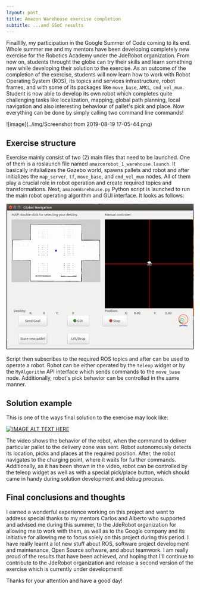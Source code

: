 ```yaml
---
layout: post
title: Amazon Warehouse exercise completion
subtitle: ...and GSoC results
---
```


Finallllly, my participation in the Google Summer of Code coming to its end. Whole summer me and my mentors have been developing completely new exercise for the Robotics Academy under the JdeRobot organization. From now on, students throught the globe can try their skills and learn something new while developing their solution to the exercise. As an outcome of the completion of the exercise, students will now learn how to work with Robot Operating System (ROS), its topics and services infrastructure, robot frames, and with some of its packages like ```move_base```, ```AMCL```, ```cmd_vel_mux```. Student is now able to develop its own robot which completes quite challenging tasks like localization, mapping, global path planning, local navigation and also interesting behaviour of pallet's pick and place. Now everything can be done by simply calling two command line commands!

![image](../img/Screenshot from 2019-08-19 17-05-44.png)

## Exercise structure

Exercise mainly consist of two (2) main files that need to be launched. One of them is a roslaunch file named ```amazonrobot_1_warehouse.launch```. It basically initalializes the Gazebo world, spawns pallets and robot and after initializes the ```map_server```, ```tf```, ```move_base```, and ```cmd_vel_mux``` nodes. All of them play a crucial role in robot operation and create required topics and transformations. 
Next, ```amazonWarehouse.py``` Python script is launched to run the main robot operating algorithm and GUI interface. It looks as follows:

![image](../img/GUI.png)

Script then subscribes to the required ROS topics and after can be used to operate a robot. Robot can be either operated by the ```teleop``` widget or by the ```MyAlgorithm``` API interface which sends commands to the ```move_base``` node. Additionally, robot's pick behavior can be controlled in the same manner.

## Solution example

This is one of the ways final solution to the exercise may look like:

[![IMAGE ALT TEXT HERE](https://img.youtube.com/vi/CQ46mjqTmr8/0.jpg)](https://youtu.be/CQ46mjqTmr8)

The video shows the behavior of the robot, when the command to deliver particular pallet to the delivery zone was sent. Robot autonomously detects its location, picks and places at the required position. After, the robot navigates to the charging point, where it waits for further commands. Additionally, as it has been shown in the video, robot can be controlled by the teleop widget as well as with a special pick/place button, which should came in handy during solution development and debug process.

## Final conclusions and thoughts

I earned a wonderful experience working on this project and want to address special thanks to my mentors Carlos and Alberto who supported and advised me during this summer, to the JdeRobot organization for allowing me to work with them, as well as to the Google company and its initiative for allowing me to focus solely on this project during this period. I have really learnt a lot new stuff about ROS, software project development and maintenance, Open Source software, and about teamwork. I am really proud of the results that have been achieved, and hoping that I'll continue to contribute to the JdeRobot organization and release a second version of the exercise which is currently under development!

Thanks for your attention and have a good day!

